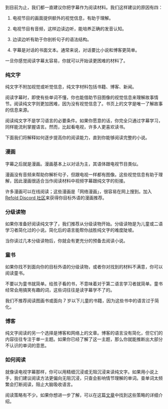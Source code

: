 到目前为止，我们都一直建议你把字幕作为阅读材料。我们这样建议的原因有四：

1. 电视节目的画面提供额外的视觉信息，有助于理解。

2. 电视节目有音频，这样边读边听，能培养正确的发音认知。

3. 边读边听有助于你剖析句子的语法结构。

4. 字幕是对话的书面文本。通常来说，对话要比小说和博客更简单。

一旦你感觉阅读字幕太容易，你就可以开始读更困难的材料了。

### 纯文字

纯文字不附加视觉或听觉信息，纯文字材料包括书籍、博客、新闻。

阅读字幕时，即使有些单词不懂，你也能借助节目图像的视觉信息来理解故事情节。阅读纯文字则更加困难，因为没有视觉信息了。书页上的文字是唯一了解故事的信息来源。

阅读纯文字不是学习语言的必要条件。如果你愿意的话，你完全只通过字幕学习，同样能流利掌握语言。然而，比起看电视，许多人更喜欢读书。

下面我们将解释如何逐步提高你的阅读能力，直到你能够阅读完整的小说。

### 漫画

字幕之后就是漫画。漫画基本上以对话为主，其语体跟电视节目类似。

漫画没有音频来帮助你解析句子，但跟电视一样都有图像。这些视觉信息有助于理解，因此漫画很适合当作阅读材料中视频字幕跟纯文字的衔接。

许多漫画可以在线阅读；这些漫画是「网络漫画」，很容易在网上搜到。加入 [Refold Discord 社区](https://refold.la/join)来获得你目标外语的漫画推荐。

### 分级读物

如果你准备好阅读纯文字了，我们推荐从分级读物开始。分级读物是为儿童或二语学习者简化过的小说。简化后的语言能帮你战胜纯文字的难度陡坡。

当你读过几本分级读物后，你就会有更充分的预备去阅读小说。

### 童书

如果你找不到面向你的目标外语的分级读物，或者你对找到的材料不满意，你可以阅读童书。

不要以为童书就简单。给孩子看的书，不意味着对于第二语言学习者就简单。童书经常会用搞笑有趣的词，这些词往往是读字幕学不了的。

我们不推荐阅读图画书或面向 7 岁以下儿童的书籍，因为这些书中的语言过于简化。

### 博客

纯文字阅读的另一个选择是博客和网络上的文章。博客的语言没有简化，但它们的内容往往专注于单一主题。如果你已经了解了这一主题，那么你就能推断出大部分不认识的单词的意思。

### 如何阅读

就像读电视字幕那样，你可以用精细沉浸或无阻沉浸来读纯文字。如果用小说上手，我们建议阅读方法更偏向无阻沉浸，只查会影响情节理解的单词。查单词太频繁会打断阅读，阻止大脑吸收语言。

阅读策略有不少。如果你想进一步了解，可以在这篇[文章](https://refold.la/roadmap/stage-2/c/how-to-read-a-novel#Reading-Strategies)中找到这些策略的详细介绍。